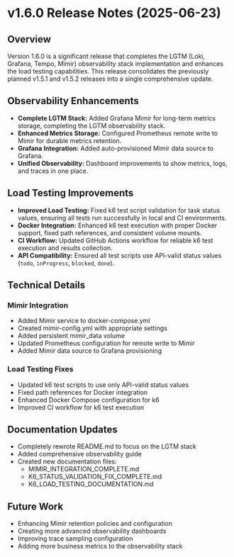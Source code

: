 # v1.6.0 Release Notes (2025-06-23)

## Overview
Version 1.6.0 is a significant release that completes the LGTM (Loki, Grafana, Tempo, Mimir) observability stack implementation and enhances the load testing capabilities. This release consolidates the previously planned v1.5.1 and v1.5.2 releases into a single comprehensive update.

## Observability Enhancements
- **Complete LGTM Stack:** Added Grafana Mimir for long-term metrics storage, completing the LGTM observability stack.
- **Enhanced Metrics Storage:** Configured Prometheus remote write to Mimir for durable metrics retention.
- **Grafana Integration:** Added auto-provisioned Mimir data source to Grafana.
- **Unified Observability:** Dashboard improvements to show metrics, logs, and traces in one place.

## Load Testing Improvements
- **Improved Load Testing:** Fixed k6 test script validation for task status values, ensuring all tests run successfully in local and CI environments.
- **Docker Integration:** Enhanced k6 test execution with proper Docker support, fixed path references, and consistent volume mounts.
- **CI Workflow:** Updated GitHub Actions workflow for reliable k6 test execution and results collection.
- **API Compatibility:** Ensured all test scripts use API-valid status values (`todo`, `inProgress`, `blocked`, `done`).

## Technical Details

### Mimir Integration
- Added Mimir service to docker-compose.yml
- Created mimir-config.yml with appropriate settings
- Added persistent mimir_data volume
- Updated Prometheus configuration for remote write to Mimir
- Added Mimir data source to Grafana provisioning

### Load Testing Fixes
- Updated k6 test scripts to use only API-valid status values
- Fixed path references for Docker integration
- Enhanced Docker Compose configuration for k6
- Improved CI workflow for k6 test execution

## Documentation Updates
- Completely rewrote README.md to focus on the LGTM stack
- Added comprehensive observability guide
- Created new documentation files:
  - MIMIR_INTEGRATION_COMPLETE.md
  - K6_STATUS_VALIDATION_FIX_COMPLETE.md
  - K6_LOAD_TESTING_DOCUMENTATION.md

## Future Work
- Enhancing Mimir retention policies and configuration
- Creating more advanced observability dashboards
- Improving trace sampling configuration
- Adding more business metrics to the observability stack

